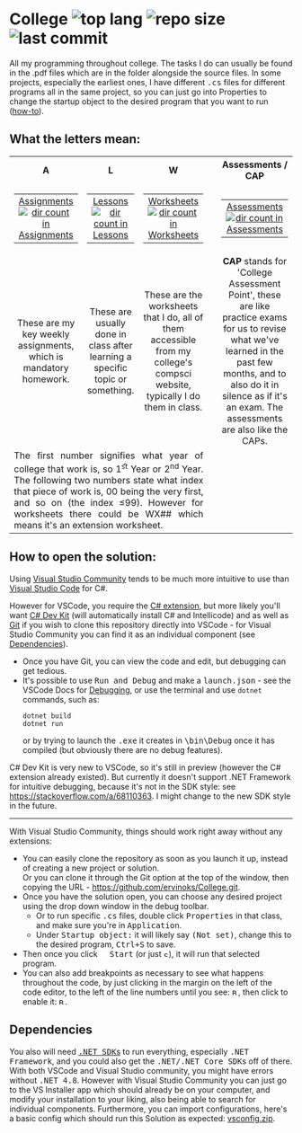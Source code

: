 # College <picture><img alt="top lang" src="https://img.shields.io/github/languages/top/ervinoks/College?color=388A34"></picture> <picture><img alt="repo size" src="https://img.shields.io/github/repo-size/ervinoks/College"></picture> <picture><img alt="last commit" src="https://img.shields.io/github/last-commit/ervinoks/College"></picture>
All my programming throughout college. The tasks I do can usually be found in the .pdf files which are in the folder alongside the source files. In some projects, especially the earliest ones, I have different <samp>.cs</samp> files for different programs all in the same project, so you can just go into Properties to change the startup object to the desired program that you want to run ([how-to](#vs-com)).

## What the letters mean:
<table>
    <tr>
        <th align="center">A</td>
        <th align="center">L</td>
        <th align="center">W</td>
        <th rowspan="3"></td>
        <th align="center">Assessments / CAP</td>
    </tr>
    <tr>
        <td align="center">
            <table>
            <tr><td align="center"><a href="Assignments">Assignments<br>
            <picture><img alt="dir count in Assignments" src="https://img.shields.io/github/directory-file-count/ervinoks/College/Assignments?type=dir&color=lightgrey"></picture></a></td></tr></td>
            </table>
        <td align="center">
            <table>
            <tr><td align="center"><a href="Lessons">Lessons<br>
            <picture><img alt="dir count in Lessons" src="https://img.shields.io/github/directory-file-count/ervinoks/College/Lessons?type=dir&color=lightgrey"></picture></a></td></tr></td>
            </table>
        <td align="center">
            <table>
            <tr><td align="center"><a href="Worksheets">Worksheets<br>
            <picture><img alt="dir count in Worksheets" src="https://img.shields.io/github/directory-file-count/ervinoks/College/Worksheets?type=dir&color=lightgrey"></picture></a></td></tr></td>
            </table>
        <td align="center">
            <table>
            <tr><td align="center"><a href="Assessments">Assessments<br>
            <picture><img alt="dir count in Assessments" src="https://img.shields.io/github/directory-file-count/ervinoks/College/Assessments?type=dir&color=lightgrey"></picture></a></td></tr></td>
            </table>
    </tr>
    <tr>
        <td align="center">These are my key weekly assignments, which is mandatory homework.</td>
        <td align="center">These are usually done in class after learning a specific topic or something.</td>
        <td align="center">These are the worksheets that I do, all of them accessible from my college's compsci website, typically I do them in class.</td>
        <td rowspan="1" align="center"><b>CAP</b> stands for 'College Assessment Point', these are like practice exams for us to revise what we've learned in the past few months, and to also do it in silence as if it's an exam. The assessments are also like the CAPs.
    </tr>
    <tr>
        <td colspan="3" align="justify">The first number signifies what year of college that work is, so 1<sup>ﬆ</sup> Year or 2<sup>nd</sup> Year. The following two numbers state what index that piece of work is, 00 being the very first, and so on (the index ≤99). However for worksheets there could be WX## which means it's an extension worksheet. </td>
    </tr>
</table>

## How to open the solution:
Using [Visual Studio Community](https://visualstudio.microsoft.com/vs/community/ "Download Visual Studio Community") tends to be much more intuitive to use than [Visual Studio Code](https://code.visualstudio.com/ "Download Visual Studio Code") for C#.

However for VSCode, you require the [C# extension](https://marketplace.visualstudio.com/items?itemName=ms-dotnettools.csharp "Download the C# extension"), but more likely you'll want [C# Dev Kit](https://marketplace.visualstudio.com/items?itemName=ms-dotnettools.csdevkit "Download C# Dev Kit") (will automatically install C# and Intellicode) and as well as [Git](https://git-scm.com/downloads "Download Git") if you wish to clone this repository directly into VSCode - for Visual Studio Community you can find it as an individual component (see [Dependencies](#dependencies)).
- Once you have Git, you can view the code and edit, but debugging can get tedious. 
- It's possible to use <kbd><samp>Run and Debug</samp></kbd> and make a <samp>launch.json</samp> - see the VSCode Docs for [Debugging](https://code.visualstudio.com/docs/editor/debugging "Open Visual Studio Code Docs"), or use the terminal and use <samp>`dotnet`</samp> commands, such as: 
    ```batch
    dotnet build
    dotnet run
    ```
    or by trying to launch the <samp>.exe</samp> it creates in <samp>\bin\Debug</samp> once it has compiled (but obviously there are no debug features).

C# Dev Kit is very new to VSCode, so it's still in preview (however the C# extension already existed). But currently it doesn't support .NET Framework for intuitive debugging, because it's not in the SDK style: see <ins>https://stackoverflow.com/a/68110363</ins>. I might change to the new SDK style in the future.

---
<a id="vs-com" />With Visual Studio Community, things should work right away without any extensions:
- You can easily clone the repository as soon as you launch it up, instead of creating a new project or solution.  
 Or you can clone it through the Git option at the top of the window, then copying the URL - https://github.com/ervinoks/College.git.
 - Once you have the solution open, you can choose any desired project using the drop down window in the debug toolbar.
    - Or to run specific <samp>.cs</samp> files, double click <kbd><samp>Properties</samp></kbd> in that class, and make sure you're in <kbd><samp>Application</samp></kbd>. 
    - Under <kbd><samp>Startup object:</samp></kbd> it will likely say <kbd><samp>(Not set)</samp></kbd>, change this to the desired program, <kbd><kbd>Ctrl</kbd>+<kbd>S</kbd></kbd> to save.
- Then once you click <kbd><picture><img src="https://github.com/ervinoks/College/assets/37591724/7d123503-75d1-47b2-b7c8-c75485454391" width='9' height='9'></picture><samp> Start</samp></kbd> (or just <kbd><picture><img src="https://github.com/ervinoks/College/assets/37591724/982379dc-5468-4c86-908d-b2dad7094137" width='9' height='9' title="Start Without Debugging (Ctrl+F5)"></picture></kbd>), it will run that selected program.
- You can also add breakpoints as necessary to see what happens throughout the code, by just clicking in the margin on the left of the code editor, to the left of the line numbers until you see:
<kbd><picture><source media="(prefers-color-scheme: dark)" srcset="https://github.com/ervinoks/College/assets/37591724/2dd0bd0c-c6fb-4f57-98ca-e1d581fee13e"><img src="https://github.com/ervinoks/College/assets/37591724/94b977f5-7ce6-4502-9f2a-ca004e8910df" width='11' height='11' title="Breakpoint Available"></picture></kbd>, then click to enable it: <kbd><picture><img src="https://github.com/ervinoks/College/assets/37591724/5c99624f-7834-498b-8cbc-07d175075edd" width='11' height='11' title="Breakpoint Enabled"></picture></kbd>.


## Dependencies
You also will need [<samp>.NET SDK</samp>s](https://dotnet.microsoft.com/en-us/download/visual-studio-sdks "Download .NET SDK") to run everything, especially <samp>.NET Framework</samp>, and you could also get the <samp>.NET/.NET Core SDK</samp>s off of there. With both VSCode and Visual Studio community, you might have errors without <samp>.NET 4.8</samp>. However with Visual Studio Community you can just go to the VS Installer app which should already be on your computer, and modify your installation to your liking, also being able to search for individual components. Furthermore, you can import configurations, here's a basic config which should run this Solution as expected: [vsconfig.zip](https://github.com/ervinoks/College/files/11683051/vsconfig.zip "Download vsconfig.zip").
